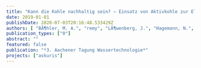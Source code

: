 ```yaml
---
title: "Kann die Kohle nachhaltig sein? – Einsatz von Aktivkohle zur Elimination von Spurenstoffen aus kommunalem Abwasser"
date: 2019-01-01
publishDate: 2020-07-03T20:16:48.533429Z
authors: [ "BÃ¶hler, M. A.", "remy", "LÃ¶wenberg, J.", "Hagemann, N.", "Hernandez, A.", "Joss, A.", "McArdell, C. S." ]
publication_types: ["0"]
abstract: ""
featured: false
publication: "*3. Aachener Tagung Wassertechnologie*"
projects: ["askuris"]
---
```


